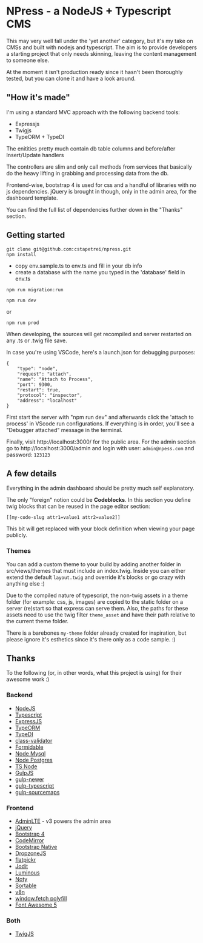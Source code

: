 # NPress - a NodeJS + Typescript CMS

This may very well fall under the 'yet another' category, but it's my take on CMSs and built with nodejs and typescript. The aim is to provide developers a starting project that only needs skinning, leaving the content management to someone else.

At the moment it isn't production ready since it hasn't been thoroughly tested, but you can clone it and have a look around.

## "How it's made"

I'm using a standard MVC approach with the following backend tools:
- Expressjs
- Twigjs
- TypeORM + TypeDI

The enitities pretty much contain db table columns and before/after Insert/Update handlers

The controllers are slim and only call methods from services that basically do the heavy lifting in grabbing and processing data from the db.

Frontend-wise, bootstrap 4 is used for css and a handful of libraries with no js dependencies. jQuery is brought in though, only in the admin area, for the dashboard template.

You can find the full list of dependencies further down in the "Thanks" section.

## Getting started

```
git clone git@github.com:cstapetrei/npress.git
npm install
```
- copy env.sample.ts to env.ts and fill in your db info
- create a database with the name you typed in the 'database' field in env.ts

```
npm run migration:run
```
```
npm run dev
```
or
```
npm run prod
```
When developing, the sources will get recompiled and server restarted on any .ts or .twig file save.

In case you're using VSCode, here's a launch.json for debugging purposes:
```
{
    "type": "node",
    "request": "attach",
    "name": "Attach to Process",
    "port": 9300,
    "restart": true,
    "protocol": "inspector",
    "address": "localhost"
}
```
First start the server with "npm run dev" and afterwards click the 'attach to process' in VScode run configurations. If everything is in order, you'll see a "Debugger attached" message in the terminal.

Finally, visit http://localhost:3000/ for the public area. For the admin section go to http://localhost:3000/admin and login with user: `admin@npess.com` and password: `123123`

## A few details

Everything in the admin dashboard should be pretty much self explanatory.

The only "foreign" notion could be **Codeblocks**. In this section you define twig blocks that can be reused in the page editor section:
```
[[my-code-slug attr1=value1 attr2=value2]]
```
This bit will get replaced with your block definition when viewing your page publicly.

### Themes

You can add a custom theme to your build by adding another folder in src/views/themes that must include an index.twig. Inside you can either extend the default `layout.twig` and override it's blocks or go crazy with anything else :)

Due to the compiled nature of typescript, the non-twig assets in a theme folder (for example: css, js, images) are copied to the static folder on a server (re)start so that express can serve them. Also, the paths for these assets need to use the twig filter `theme_asset` and have their path relative to the current theme folder.

There is a barebones `my-theme` folder already created for inspiration, but please ignore it's esthetics since it's there only as a code sample. :)

## Thanks
To the following (or, in other words, what this project is using) for their awesome work :)

### Backend
- [NodeJS](https://nodejs.org/)
- [Typescript](https://www.typescriptlang.org/)
- [ExpressJS](https://expressjs.com/)
- [TypeORM](https://typeorm.io/)
- [TypeDI](https://github.com/typestack/typedi)
- [class-validator](https://github.com/typestack/class-validator)
- [Formidable](https://github.com/node-formidable/formidable)
- [Node Mysql](https://github.com/mysqljs/mysql)
- [Node Postgres](https://node-postgres.com/)
- [TS Node](https://github.com/TypeStrong/ts-node)
- [GulpJS](https://gulpjs.com/)
- [gulp-newer](https://github.com/tschaub/gulp-newer)
- [gulp-typescript](https://github.com/ivogabe/gulp-typescript)
- [gulp-sourcemaps](https://github.com/gulp-sourcemaps/gulp-sourcemaps)

### Frontend
- [AdminLTE](https://adminlte.io/) - v3 powers the admin area
- [jQuery](https://jquery.com/)
- [Bootstrap 4](https://getbootstrap.com/docs/4.5/getting-started/introduction/)
- [CodeMirror](https://codemirror.net/)
- [Bootstrap Native](https://github.com/thednp/bootstrap.native)
- [DropzoneJS](https://www.dropzonejs.com/)
- [flatpickr](https://flatpickr.js.org/)
- [Jodit](https://xdsoft.net/jodit/)
- [Luminous](https://github.com/imgix/luminous)
- [Noty](https://ned.im/noty/)
- [Sortable](http://sortablejs.github.io/Sortable/)
- [v8n](https://github.com/imbrn/v8n)
- [window.fetch polyfill](https://github.com/github/fetch)
- [Font Awesome 5](https://fontawesome.com/icons?d=gallery&m=free)

### Both
- [TwigJS](https://github.com/twigjs/twig.js)